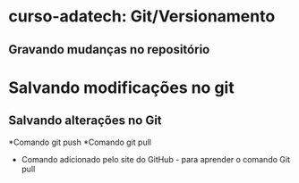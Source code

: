 # curso-adatech: Git/Versionamento
## Gravando mudanças no repositório
# Salvando modificações no git
## Salvando alterações no Git

*Comando git push
*Comando git pull

* Comando adicionado pelo site do GitHub - para aprender o comando Git pull

